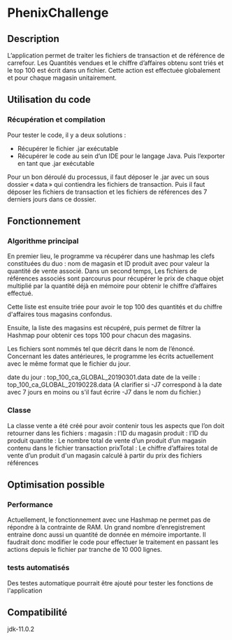 # PhenixChallenge

## Description 

L’application permet de traiter les fichiers de transaction et de référence de carrefour. Les Quantités vendues et le chiffre d’affaires obtenu sont triés et le top 100 est écrit dans un fichier. Cette action est effectuée globalement et pour chaque magasin unitairement.

## Utilisation du code

### Récupération et compilation

Pour tester le code, il y a deux solutions :

  - Récupérer le fichier .jar exécutable
  - Récupérer le code au sein d’un IDE pour le langage Java. Puis l’exporter en tant que .jar exécutable

Pour un bon déroulé du processus, il faut déposer le .jar avec un sous dossier « data » qui contiendra les fichiers de transaction. Puis il faut déposer les fichiers de transaction et les fichiers de références des 7 derniers jours dans ce dossier.

## Fonctionnement

### Algorithme principal

En premier lieu, le programme va récupérer dans une hashmap les clefs constituées du duo : nom de magasin et ID produit avec pour valeur la quantité de vente associé.
Dans un second temps, Les fichiers de références associés sont parcourus pour récupérer le prix de chaque objet multiplié par la quantité déjà en mémoire pour obtenir le chiffre d’affaires effectué.

Cette liste est ensuite triée pour avoir le top 100 des quantités et du chiffre d'affaires tous magasins confondus.

Ensuite, la liste des magasins est récupéré, puis permet de filtrer la Hashmap pour obtenir ces tops 100 pour chacun des magasins.

Les fichiers sont nommés tel que décrit dans le nom de l’énoncé.
Concernant les dates antérieures, le programme les écrits actuellement avec le même format que le fichier du jour.

date du jour : top_100_ca_GLOBAL_20190301.data
date de la veille : top_100_ca_GLOBAL_20190228.data
(A clarifier si -J7 correspond à la date avec 7 jours en moins ou s'il faut écrire -J7 dans le nom du fichier.)

### Classe

La classe vente a été créé pour avoir contenir tous les aspects que l’on doit retourner dans les fichiers :
  magasin : l’ID du magasin
	produit : l’ID du produit
	quantite : Le nombre total de vente d’un produit d’un magasin contenu dans le fichier transaction
	prixTotal : Le chiffre d’affaires total de vente d’un produit d'un magasin calculé à partir du prix des fichiers références

## Optimisation possible

### Performance

Actuellement, le fonctionnement avec une Hashmap ne permet pas de répondre à la contrainte de RAM. Un grand nombre d’enregistrement entraine donc aussi un quantité de donnée en mémoire importante. Il faudrait donc modifier le code pour effectuer le traitement en passant les actions depuis le fichier par tranche de 10 000 lignes.

### tests automatisés

Des testes automatique pourrait être ajouté pour tester les fonctions de l'application

## Compatibilité

jdk-11.0.2
